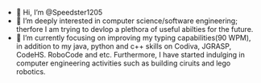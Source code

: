- 👋 Hi, I’m @Speedster1205
- 👀 I’m deeply interested in computer science/software engineering; therfore I am trying to devlop a plethora of useful abilties for the future.
- 🌱 I’m currently focusing on improving my typing capabilities(90 WPM), in addition to my java, python and c++ skills on Codiva, JGRASP, CodeHS. RoboCode and etc. Furthermore, I have started indulging in computer engineering activities such as building ciruits and lego robotics.
